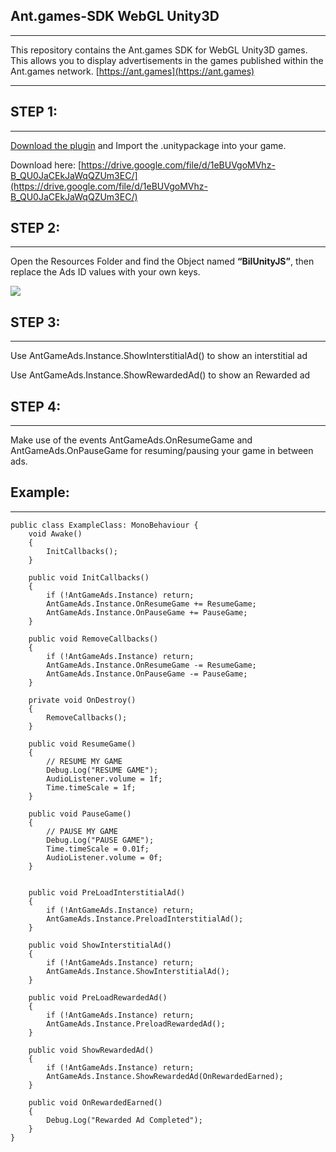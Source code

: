 ## Ant.games-SDK WebGL Unity3D

---

This repository contains the Ant.games SDK for WebGL Unity3D games. This allows you to display advertisements in the games published within the Ant.games network. [https://ant.games](https://ant.games)

---

## STEP 1:

---

[Download the plugin](https://drive.google.com/file/d/1eBUVgoMVhz-B_QU0JaCEkJaWqQZUm3EC/) and Import the .unitypackage into your game.

Download here: [https://drive.google.com/file/d/1eBUVgoMVhz-B_QU0JaCEkJaWqQZUm3EC/](https://drive.google.com/file/d/1eBUVgoMVhz-B_QU0JaCEkJaWqQZUm3EC/)

## STEP 2:

---

Open the Resources Folder and find the Object named **“BilUnityJS”**, then replace the Ads ID values with your own keys.

![](https://33333.cdn.cke-cs.com/kSW7V9NHUXugvhoQeFaf/images/13b16ad97f0f9664b70e0d03381044a2e229881a9441b08f.png)

## STEP 3:

---

Use AntGameAds.Instance.ShowInterstitialAd() to show an interstitial ad

Use AntGameAds.Instance.ShowRewardedAd() to show an Rewarded ad

## STEP 4:

---

Make use of the events AntGameAds.OnResumeGame and AntGameAds.OnPauseGame for resuming/pausing your game in between ads.

## Example:

---

```plaintext
public class ExampleClass: MonoBehaviour {
	void Awake()
    {
        InitCallbacks();
    }

    public void InitCallbacks()
    {
        if (!AntGameAds.Instance) return;
        AntGameAds.Instance.OnResumeGame += ResumeGame;
        AntGameAds.Instance.OnPauseGame += PauseGame;
    }

    public void RemoveCallbacks()
    {
        if (!AntGameAds.Instance) return;
        AntGameAds.Instance.OnResumeGame -= ResumeGame;
        AntGameAds.Instance.OnPauseGame -= PauseGame;
    }

    private void OnDestroy()
    {
        RemoveCallbacks();
    }

	public void ResumeGame()
    {
        // RESUME MY GAME
        Debug.Log("RESUME GAME");
        AudioListener.volume = 1f;
        Time.timeScale = 1f;
    }

    public void PauseGame()
    {
        // PAUSE MY GAME
        Debug.Log("PAUSE GAME");
        Time.timeScale = 0.01f;
        AudioListener.volume = 0f;
    }


    public void PreLoadInterstitialAd()
    {
        if (!AntGameAds.Instance) return;
        AntGameAds.Instance.PreloadInterstitialAd();
    }

    public void ShowInterstitialAd()
    {
        if (!AntGameAds.Instance) return;
        AntGameAds.Instance.ShowInterstitialAd();
    }

    public void PreLoadRewardedAd()
    {
        if (!AntGameAds.Instance) return;
        AntGameAds.Instance.PreloadRewardedAd();
    }

    public void ShowRewardedAd()
    {
        if (!AntGameAds.Instance) return;
        AntGameAds.Instance.ShowRewardedAd(OnRewardedEarned);
    }

    public void OnRewardedEarned()
    {
        Debug.Log("Rewarded Ad Completed");
    }
}
```
